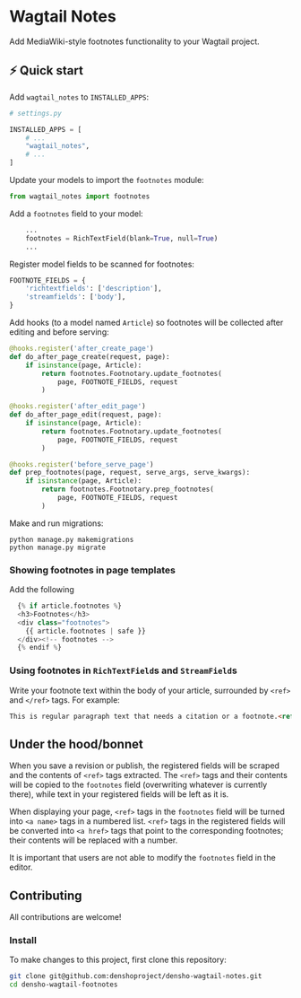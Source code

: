 # Wagtail Notes

Add MediaWiki-style footnotes functionality to your Wagtail project.

## ⚡ Quick start

Add `wagtail_notes` to `INSTALLED_APPS`:

```python
# settings.py

INSTALLED_APPS = [
    # ...
    "wagtail_notes",
    # ...
]
```

Update your models to import the `footnotes` module:
``` python
from wagtail_notes import footnotes
```

Add a `footnotes` field to your model:
``` python
    ...
    footnotes = RichTextField(blank=True, null=True)
    ...
```

Register model fields to be scanned for footnotes:
``` python
FOOTNOTE_FIELDS = {
    'richtextfields': ['description'],
    'streamfields': ['body'],
}
```

Add hooks (to a model named `Article`) so footnotes will be collected after editing and before serving:
``` python
@hooks.register('after_create_page')
def do_after_page_create(request, page):
    if isinstance(page, Article):
        return footnotes.Footnotary.update_footnotes(
            page, FOOTNOTE_FIELDS, request
        )

@hooks.register('after_edit_page')
def do_after_page_edit(request, page):
    if isinstance(page, Article):
        return footnotes.Footnotary.update_footnotes(
            page, FOOTNOTE_FIELDS, request
        )

@hooks.register('before_serve_page')
def prep_footnotes(page, request, serve_args, serve_kwargs):
    if isinstance(page, Article):
        return footnotes.Footnotary.prep_footnotes(
            page, FOOTNOTE_FIELDS, request
        )
```

Make and run migrations:

```shell
python manage.py makemigrations
python manage.py migrate
```

### Showing footnotes in page templates

Add the following
``` python
  {% if article.footnotes %}
  <h3>Footnotes</h3>
  <div class="footnotes">
    {{ article.footnotes | safe }}
  </div><!-- footnotes -->
  {% endif %}
```

### Using footnotes in `RichTextField`s and `StreamField`s

Write your footnote text within the body of your article, surrounded by `<ref>` and `</ref>` tags.  For example:
``` html
This is regular paragraph text that needs a citation or a footnote.<ref>This is the text of the footnote.</ref>
```


## Under the hood/bonnet

When you save a revision or publish, the registered fields will be scraped and the contents of `<ref>` tags extracted.  The `<ref>` tags and their contents will be copied to the `footnotes` field (overwriting whatever is currently there), while text in your registered fields will be left as it is.

When displaying your page, `<ref>` tags in the `footnotes` field will be turned into `<a name>` tags in a numbered list.  `<ref>` tags in the registered fields will be converted into `<a href>` tags that point to the corresponding footnotes; their contents will be replaced with a number.

It is important that users are not able to modify the `footnotes` field in the editor.


## Contributing

All contributions are welcome!


### Install

To make changes to this project, first clone this repository:

```sh
git clone git@github.com:denshoproject/densho-wagtail-notes.git
cd densho-wagtail-footnotes
```
